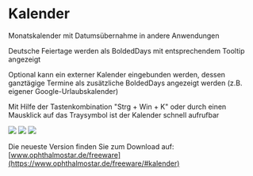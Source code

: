 # Kalender
Monatskalender mit Datumsübernahme in andere Anwendungen

Deutsche Feiertage werden als BoldedDays mit entsprechendem Tooltip angezeigt

Optional kann ein externer Kalender eingebunden werden, dessen ganztägige Termine als zusätzliche BoldedDays angezeigt werden (z.B. eigener Google-Urlaubskalender)

Mit Hilfe der Tastenkombination "Strg + Win + K" oder durch einen Mausklick auf das Traysymbol ist der Kalender schnell aufrufbar

![](https://img.shields.io/github/release-date/ophthalmos/kalender.svg?style=flat)
![](https://img.shields.io/github/downloads/ophthalmos/kalender/latest/total.svg?style=flat)
![](https://img.shields.io/github/license/ophthalmos/kalender.svg?style=flat)

Die neueste Version finden Sie zum Download auf: [www.ophthalmostar.de/freeware](https://www.ophthalmostar.de/freeware/#kalender)
